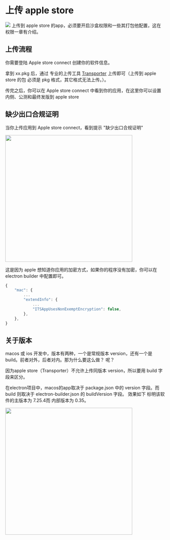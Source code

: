 # 上传 apple store

![](https://img.dingshaohua.com/book-fe/202501021029651.png)
上传到 apple store 的app，必须要开启沙盒权限和一些其打包他配置，这在权限一章有介绍。

## 上传流程
你需要登陆 Apple store connect 创建你的软件信息。

拿到 xx.pkg 后，通过 专业的上传工具 [Transporter](https://apps.apple.com/tw/app/transporter/id1450874784) 上传即可（上传到 apple store 的包 必须是 pkg 格式，其它格式无法上传。）。

传完之后，你可以在 Apple store connect 中看到你的应用，在这里你可以设置内侧、公测和最终发版到 apple store

## 缺少出口合规证明

当你上传应用到 Apple store connect，看到提示 "缺少出口合规证明"

<img src="https://img.dingshaohua.com/book-fe/202408301505791.jpg" width="400px"/>

这是因为 apple 想知道你应用的加密方式，如果你的程序没有加密，你可以在 electron builder 中配置即可。

```js
{
    "mac": {
        ...
        "extendInfo": {
            ...
            "ITSAppUsesNonExemptEncryption": false,
        },
    },
}
```


## 关于版本
macos 或 ios 开发中，版本有两种，一个是常规版本 version，还有一个是 build。前者对外，后者对内。那为什么要这么做？
呢？

因为apple store（Transporter）不允许上传同版本 version，所以要用 build 字段来区分。

在electron项目中，macos的app取决于 package.json 中的 version 字段。而 build 则取决于 electron-builder.json 的 buildVersion 字段。 效果如下 标明该软件的主版本为 7.25.4而 内部版本为 0.35。

<img src="https://img.dingshaohua.com/book-fe/202408301517673.png" width="400px"/>
